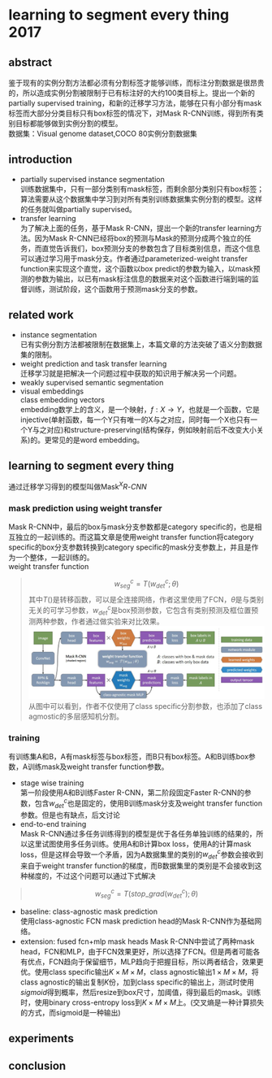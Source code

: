 # learning to segment every thing 2017
## abstract
鉴于现有的实例分割方法都必须有分割标签才能够训练，而标注分割数据是很昂贵的，所以造成实例分割被限制于已有标注好的大约$100$类目标上。提出一个新的partially supervised training，和新的迁移学习方法，能够在只有小部分有mask标签而大部分分类目标只有box标签的情况下，对Mask R-CNN训练，得到所有类别目标都能够做到实例分割的模型。  
数据集：Visual genome dataset,COCO 80实例分割数据集

## introduction
- partially supervised instance segmentation  
训练数据集中，只有一部分类别有mask标签，而剩余部分类别只有box标签；算法需要从这个数据集中学习到对所有类别训练数据集实例分割的模型。这样的任务就叫做partially supervised。
- transfer learning   
为了解决上面的任务，基于Mask R-CNN，提出一个新的transfer learning方法。因为Mask R-CNN已经将box的预测与Mask的预测分成两个独立的任务，而直觉告诉我们，box预测分支的参数包含了目标类别信息，而这个信息可以通过学习用于mask分支。作者通过parameterized-weight transfer function来实现这个直觉，这个函数以box predict的参数为输入，以mask预测的参数为输出，以已有mask标注信息的数据来对这个函数进行端到端的监督训练，测试阶段，这个函数用于预测mask分支的参数。  

## related work
- instance segmentation  
已有实例分割方法都被限制在数据集上，本篇文章的方法突破了语义分割数据集的限制。
- weight prediction and task transfer learning  
迁移学习就是把解决一个问题过程中获取的知识用于解决另一个问题。
- weakly supervised semantic segmentation  
- visual embeddings    
class embedding vectors   
embedding数学上的含义，是一个映射，$f:X\rightarrow Y$，也就是一个函数，它是injective(单射函数，每一个Y只有唯一的X与之对应，同时每一个X也只有一个Y与之对应)和structure-preserving(结构保存，例如映射前后不改变大小关系)的。更常见的是word embedding。

## learning to segment every thing
通过迁移学习得到的模型叫做$\text{Mask}^{X} R\text{-}CNN$
### mask prediction using weight transfer
Mask R-CNN中，最后的box与mask分支参数都是category specific的，也是相互独立的一起训练的。而这篇文章是使用weight transfer function将category specific的box分支参数转换到category specific的mask分支参数上，并且是作为一个整体，一起训练的。  
weight transfer function
> $$w_{seg}^c = T(w_{det}^c;\theta)$$
其中$T()$是转移函数，可以是全连接网络，作者这里使用了FCN，$\theta$是与类别无关的可学习参数，$w_{det}^c$是box预测参数，它包含有类别预测及框位置预测两种参数，作者通过做实验来对比效果。  
![maskxrcnn](../image/essay/maskxrcnn.jpg)
从图中可以看到，作者不仅使用了class specific分割参数，也添加了class agmostic的多层感知机分割。
### training
有训练集A和B，A有mask标签与box标签，而B只有box标签。A和B训练box参数，A训练mask及weight transfer function参数。  
- stage wise training  
第一阶段使用A和B训练Faster R-CNN，第二阶段固定Faster R-CNN的参数，包含$w_{det}^c$也是固定的，使用B训练mask分支及weight transfer function参数。但是也有缺点，后文讨论
- end-to-end training  
Mask R-CNN通过多任务训练得到的模型是优于各任务单独训练的结果的，所以这里试图使用多任务训练。使用A和B计算box loss，使用A的计算mask loss，但是这样会导致一个矛盾，因为A数据集里的类别的$w_{det}^c$参数会接收到来自于weight transfer function的梯度，而B数据集里的类别是不会接收到这种梯度的，不过这个问题可以通过下式解决
> $$w_{seg}^c=T( stop\_grad(w_{det}^c);\theta )$$
- baseline: class-agnostic mask prediction  
使用class-agnostic FCN mask prediction head的Mask R-CNN作为基础网络。
- extension: fused fcn+mlp mask heads
Mask R-CNN中尝试了两种mask head，FCN和MLP，由于FCN效果更好，所以选择了FCN。但是两者可能各有优点，FCN趋向于保留细节，MLP趋向于把握目标，所以两者结合，效果更优。使用class specific输出$K\times M \times M$，class agnostic输出$1\times M\times M$，将class agnostic的输出复制$K$份，加到class specific的输出上，测试时使用$sigmoid$得到概率，然后resize到box尺寸，加阈值，得到最后的mask。训练时，使用binary cross-entropy loss到$K\times M\times M$上。(交叉熵是一种计算损失的方式，而sigmoid是一种输出)

## experiments
## conclusion